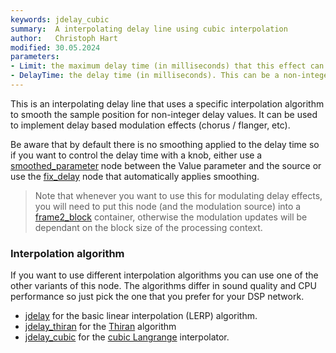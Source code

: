 ```yaml
---
keywords: jdelay_cubic
summary:  A interpolating delay line using cubic interpolation
author:   Christoph Hart
modified: 30.05.2024
parameters: 
- Limit: the maximum delay time (in milliseconds) that this effect can use. This will resize the delay buffers and will impact the memory usage of this node.
- DelayTime: the delay time (in milliseconds). This can be a non-integer value will use the interpolation algorithm specified by the node type for calculating the values between samples.
---
```

  
This is an interpolating delay line that uses a specific interpolation algorithm to smooth the sample position for non-integer delay values. It can be used to implement delay based modulation effects (chorus / flanger, etc).

Be aware that by default there is no smoothing applied to the delay time so if you want to control the delay time with a knob, either use a [smoothed_parameter](/scriptnode/list/control/smoothed_parameter) node between the Value parameter and the source or use the [fix_delay](/scriptnode/list/core/fix_delay) node that automatically applies smoothing.

> Note that whenever you want to use this for modulating delay effects, you will need to put this node (and the modulation source) into a [frame2_block](/scriptnode/list/container/frame2_block) container, otherwise the modulation updates will be dependant on the block size of the processing context.

### Interpolation algorithm

If you want to use different interpolation algorithms you can use one of the other variants of this node. The algorithms differ in sound quality and CPU performance so just pick the one that you prefer for your DSP network.

- [jdelay](/scriptnode/list/jdsp/jdelay) for the basic linear interpolation (LERP) algorithm.
- [jdelay_thiran](/scriptnode/list/jdsp/jdelay_thiran) for the [Thiran](https://docs.juce.com/master/structdsp_1_1DelayLineInterpolationTypes_1_1Thiran.html) algorithm
- [jdelay_cubic](/scriptnode/list/jdsp/jdelay_cubic) for the [cubic Langrange](https://docs.juce.com/master/structdsp_1_1DelayLineInterpolationTypes_1_1Lagrange3rd.html) interpolator.